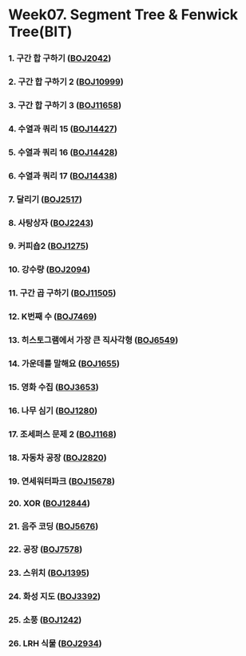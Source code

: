 # Week07. Segment Tree & Fenwick Tree(BIT)

### 1. 구간 합 구하기    					([BOJ2042](https://boj.kr/2042))

### 2. 구간 합 구하기 2       				([BOJ10999](https://boj.kr/10999))

### 3. 구간 합 구하기 3 					([BOJ11658](https://boj.kr/11658))

### 4. 수열과 쿼리 15 					([BOJ14427](https://boj.kr/14427))

### 5. 수열과 쿼리 16 					([BOJ14428](https://boj.kr/14428))

### 6. 수열과 쿼리 17 					([BOJ14438](https://boj.kr/14438))

### 7. 달리기			 				([BOJ2517](https://boj.kr/2517))

### 8. 사탕상자 						([BOJ2243](https://boj.kr/2243))

### 9. 커피숍2 						([BOJ1275](https://boj.kr/1275))

### 10. 강수량 						([BOJ2094](https://boj.kr/2094))

### 11. 구간 곱 구하기					([BOJ11505](https://boj.kr/11505))

### 12. K번째 수 						([BOJ7469](https://boj.kr/7469))

### 13. 히스토그램에서 가장 큰 직사각형 	([BOJ6549](https://boj.kr/6549))

### 14. 가운데를 말해요 				([BOJ1655](https://boj.kr/1655))

### 15. 영화 수집 						([BOJ3653](https://boj.kr/3653))

### 16. 나무 심기 						([BOJ1280](https://boj.kr/1280))

### 17. 조세퍼스 문제 2 				([BOJ1168](https://boj.kr/1168))

### 18. 자동차 공장 					([BOJ2820](https://boj.kr/2820))

### 19. 연세워터파크 					([BOJ15678](https://boj.kr/15678))

### 20. XOR 						([BOJ12844](https://boj.kr/12844))

### 21. 음주 코딩						([BOJ5676](https://boj.kr/5676))

### 22. 공장 							([BOJ7578](https://boj.kr/7578))

### 23. 스위치 						([BOJ1395](https://boj.kr/1395))

### 24. 화성 지도 						([BOJ3392](https://boj.kr/3392))

### 25. 소풍 							([BOJ1242](https://boj.kr/1242))

### 26. LRH 식물 						([BOJ2934](https://boj.kr/2934))

